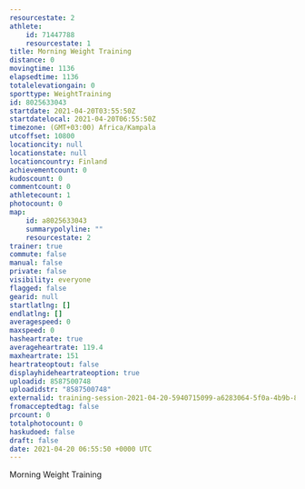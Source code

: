 ```yaml
---
resourcestate: 2
athlete:
    id: 71447788
    resourcestate: 1
title: Morning Weight Training
distance: 0
movingtime: 1136
elapsedtime: 1136
totalelevationgain: 0
sporttype: WeightTraining
id: 8025633043
startdate: 2021-04-20T03:55:50Z
startdatelocal: 2021-04-20T06:55:50Z
timezone: (GMT+03:00) Africa/Kampala
utcoffset: 10800
locationcity: null
locationstate: null
locationcountry: Finland
achievementcount: 0
kudoscount: 0
commentcount: 0
athletecount: 1
photocount: 0
map:
    id: a8025633043
    summarypolyline: ""
    resourcestate: 2
trainer: true
commute: false
manual: false
private: false
visibility: everyone
flagged: false
gearid: null
startlatlng: []
endlatlng: []
averagespeed: 0
maxspeed: 0
hasheartrate: true
averageheartrate: 119.4
maxheartrate: 151
heartrateoptout: false
displayhideheartrateoption: true
uploadid: 8587500748
uploadidstr: "8587500748"
externalid: training-session-2021-04-20-5940715099-a6283064-5f0a-4b9b-83c3-39f9e37dff60.fit
fromacceptedtag: false
prcount: 0
totalphotocount: 0
haskudoed: false
draft: false
date: 2021-04-20 06:55:50 +0000 UTC
---
```

Morning Weight Training